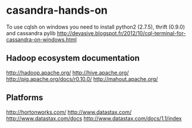 casandra-hands-on
=================


To use cqlsh on windows you need to install python2 (2.7.5), thrift (0.9.0) and cassandra pylib
http://devasive.blogspot.fr/2012/10/cql-terminal-for-cassandra-on-windows.html





Hadoop ecosystem documentation
------------------------------
http://hadoop.apache.org/
http://hive.apache.org/
http://pig.apache.org/docs/r0.10.0/
http://mahout.apache.org/


Platforms
---------
http://hortonworks.com/
http://www.datastax.com/
http://www.datastax.com/docs
http://www.datastax.com/docs/1.1/index




